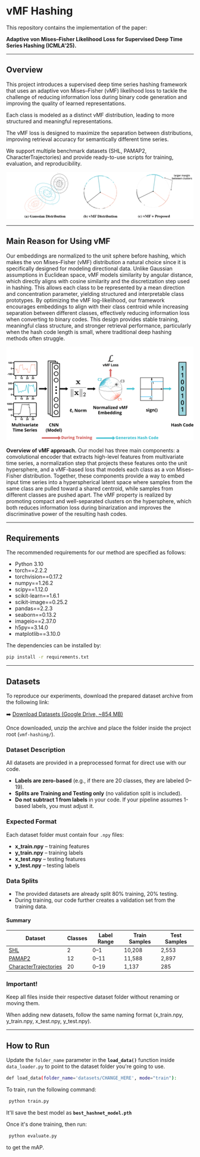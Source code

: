 # vMF Hashing

This repository contains the implementation of the paper:

**Adaptive von Mises–Fisher Likelihood Loss for Supervised Deep Time Series Hashing (ICMLA'25).**

---

## Overview

This project introduces a supervised deep time series hashing framework that uses an adaptive von Mises–Fisher (vMF) likelihood loss to tackle the challenge of reducing information loss during binary code generation and improving the quality of learned representations.

Each class is modeled as a distinct vMF distribution, leading to more structured and meaningful representations.

The vMF loss is designed to maximize the separation between distributions, improving retrieval accuracy for semantically different time series.

We support multiple benchmark datasets (SHL, PAMAP2, CharacterTrajectories) and provide ready-to-use scripts for training, evaluation, and reproducibility.

![Proposed vMF Method](assets/proposed_method.png)

---

## Main Reason for Using vMF

Our embeddings are normalized to the unit sphere before hashing, which makes the von Mises–Fisher (vMF) distribution a natural choice since it is specifically designed for modeling directional data. Unlike Gaussian assumptions in Euclidean space, vMF models similarity by angular distance, which directly aligns with cosine similarity and the discretization step used in hashing. This allows each class to be represented by a mean direction and concentration parameter, yielding structured and interpretable class prototypes. By optimizing the vMF log-likelihood, our framework encourages embeddings to align with their class centroid while increasing separation between different classes, effectively reducing information loss when converting to binary codes. This design provides stable training, meaningful class structure, and stronger retrieval performance, particularly when the hash code length is small, where traditional deep hashing methods often struggle.

![Proposed vMF Method](assets/proposed_framework.png)

**Overview of vMF approach.** Our model has three main components: a convolutional encoder that extracts high-level features from multivariate time series, a normalization step that projects these features onto the unit hypersphere, and a vMF-based loss that models each class as a von Mises–Fisher distribution. Together, these components provide a way to embed input time series into a hyperspherical latent space where samples from the same class are pulled toward a shared centroid, while samples from different classes are pushed apart. The vMF property is realized by promoting compact and well-separated clusters on the hypersphere, which both reduces information loss during binarization and improves the discriminative power of the resulting hash codes.

---

## Requirements

The recommended requirements for our method are specified as follows:  

- Python 3.10  
- torch==2.2.2  
- torchvision==0.17.2  
- numpy==1.26.2  
- scipy==1.12.0  
- scikit-learn==1.6.1  
- scikit-image==0.25.2  
- pandas==2.2.3  
- seaborn==0.13.2  
- imageio==2.37.0  
- h5py==3.14.0  
- matplotlib==3.10.0  

The dependencies can be installed by:  

```bash
pip install -r requirements.txt
```
---

## Datasets

To reproduce our experiments, download the prepared dataset archive from the following link:  

➡️ [Download Datasets (Google Drive, ~854 MB)](https://drive.google.com/file/d/17FeFHAFcPVmCKB2CnWDVdKQ222cncOZt/view?usp=sharing)

Once downloaded, unzip the archive and place the folder inside the project root (`vmf-hashing/`).

### Dataset Description

All datasets are provided in a preprocessed format for direct use with our code.

- **Labels are zero-based** (e.g., if there are 20 classes, they are labeled 0–19).
- **Splits are Training and Testing only** (no validation split is included).
- **Do not subtract 1 from labels** in your code. If your pipeline assumes 1-based labels, you must adjust it.

### Expected Format  
Each dataset folder must contain four `.npy` files:  

- **x_train.npy** – training features  
- **y_train.npy** – training labels  
- **x_test.npy** – testing features  
- **y_test.npy** – testing labels  

### Data Splits  
- The provided datasets are already split 80% training, 20% testing.
- During training, our code further creates a validation set from the training data.


#### Summary

| Dataset              | Classes | Label Range | Train Samples | Test Samples |
|----------------------|---------|-------------|---------------|--------------|
| [SHL](http://www.shl-dataset.org/dataset/)                  | 2       | 0–1         | 10,208  | 2,553 |
| [PAMAP2](https://archive.ics.uci.edu/dataset/231/pamap2+physical+activity+monitoring)               | 12      | 0–11        | 11,588        | 2,897        |
| [CharacterTrajectories](https://www.timeseriesclassification.com/description.php?Dataset=CharacterTrajectories)| 20      | 0–19        | 1,137  | 285 |

### Important!

Keep all files inside their respective dataset folder without renaming or moving them.

When adding new datasets, follow the same naming format (x_train.npy, y_train.npy, x_test.npy, y_test.npy).

---

## How to Run

Update the `folder_name` parameter in the **`load_data()`** function inside `data_loader.py` to point to the dataset folder you're going to use.

```bash
def load_data(folder_name='datasets/CHANGE_HERE', mode="train"):
```

To train, run the following command:

```bash
 python train.py
```

It'll save the best model as **`best_hashnet_model.pth`**

Once it's done training, then run:

```bash
 python evaluate.py
```

to get the mAP.

